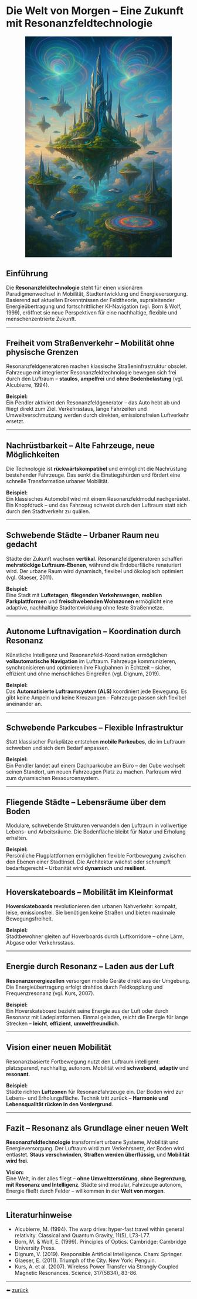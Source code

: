 # Die Welt von Morgen – Eine Zukunft mit Resonanzfeldtechnologie

<p align="center">
  <img src="../bilder/welt_von_morgen.png" alt="Die Welt von morgen" width="400"/>
</p>

## Einführung

Die **Resonanzfeldtechnologie** steht für einen visionären Paradigmenwechsel in Mobilität, Stadtentwicklung und Energieversorgung. Basierend auf aktuellen Erkenntnissen der Feldtheorie, supraleitender Energieübertragung und fortschrittlicher KI-Navigation (vgl. Born & Wolf, 1999), eröffnet sie neue Perspektiven für eine nachhaltige, flexible und menschenzentrierte Zukunft.

---

## Freiheit vom Straßenverkehr – Mobilität ohne physische Grenzen

Resonanzfeldgeneratoren machen klassische Straßeninfrastruktur obsolet. Fahrzeuge mit integrierter Resonanzfeldtechnologie bewegen sich frei durch den Luftraum – **staulos**, **ampelfrei** und **ohne Bodenbelastung** (vgl. Alcubierre, 1994).

**Beispiel:**  
Ein Pendler aktiviert den Resonanzfeldgenerator – das Auto hebt ab und fliegt direkt zum Ziel. Verkehrsstaus, lange Fahrzeiten und Umweltverschmutzung werden durch direkten, emissionsfreien Luftverkehr ersetzt.

---

## Nachrüstbarkeit – Alte Fahrzeuge, neue Möglichkeiten

Die Technologie ist **rückwärtskompatibel** und ermöglicht die Nachrüstung bestehender Fahrzeuge. Das senkt die Einstiegshürden und fördert eine schnelle Transformation urbaner Mobilität.

**Beispiel:**  
Ein klassisches Automobil wird mit einem Resonanzfeldmodul nachgerüstet. Ein Knopfdruck – und das Fahrzeug schwebt durch den Luftraum statt sich durch den Stadtverkehr zu quälen.

---

## Schwebende Städte – Urbaner Raum neu gedacht

Städte der Zukunft wachsen **vertikal**. Resonanzfeldgeneratoren schaffen **mehrstöckige Luftraum-Ebenen**, während die Erdoberfläche renaturiert wird. Der urbane Raum wird dynamisch, flexibel und ökologisch optimiert (vgl. Glaeser, 2011).

**Beispiel:**  
Eine Stadt mit **Luftetagen**, **fliegenden Verkehrswegen**, **mobilen Parkplattformen** und **freischwebenden Wohnzonen** ermöglicht eine adaptive, nachhaltige Stadtentwicklung ohne feste Straßennetze.

---

## Autonome Luftnavigation – Koordination durch Resonanz

Künstliche Intelligenz und Resonanzfeld-Koordination ermöglichen **vollautomatische Navigation** im Luftraum. Fahrzeuge kommunizieren, synchronisieren und optimieren ihre Flugbahnen in Echtzeit – sicher, effizient und ohne menschliches Eingreifen (vgl. Dignum, 2019).

**Beispiel:**  
Das **Automatisierte Luftraumsystem (ALS)** koordiniert jede Bewegung. Es gibt keine Ampeln und keine Kreuzungen – Fahrzeuge passen sich flexibel aneinander an.

---

## Schwebende Parkcubes – Flexible Infrastruktur

Statt klassischer Parkplätze entstehen **mobile Parkcubes**, die im Luftraum schweben und sich dem Bedarf anpassen.

**Beispiel:**  
Ein Pendler landet auf einem Dachparkcube am Büro – der Cube wechselt seinen Standort, um neuen Fahrzeugen Platz zu machen. Parkraum wird zum dynamischen Ressourcensystem.

---

## Fliegende Städte – Lebensräume über dem Boden

Modulare, schwebende Strukturen verwandeln den Luftraum in vollwertige Lebens- und Arbeitsräume. Die Bodenfläche bleibt für Natur und Erholung erhalten.

**Beispiel:**  
Persönliche Flugplattformen ermöglichen flexible Fortbewegung zwischen den Ebenen einer Stadtinsel. Die Architektur wächst oder schrumpft bedarfsgerecht – Urbanität wird **dynamisch** und **resilient**.

---

## Hoverskateboards – Mobilität im Kleinformat

**Hoverskateboards** revolutionieren den urbanen Nahverkehr: kompakt, leise, emissionsfrei. Sie benötigen keine Straßen und bieten maximale Bewegungsfreiheit.

**Beispiel:**  
Stadtbewohner gleiten auf Hoverboards durch Luftkorridore – ohne Lärm, Abgase oder Verkehrsstaus.

---

## Energie durch Resonanz – Laden aus der Luft

**Resonanzenergiezellen** versorgen mobile Geräte direkt aus der Umgebung. Die Energieübertragung erfolgt drahtlos durch Feldkopplung und Frequenzresonanz (vgl. Kurs, 2007).

**Beispiel:**  
Ein Hoverskateboard bezieht seine Energie aus der Luft oder durch Resonanz mit Ladeplattformen. Einmal geladen, reicht die Energie für lange Strecken – **leicht**, **effizient**, **umweltfreundlich**.

---

## Vision einer neuen Mobilität

Resonanzbasierte Fortbewegung nutzt den Luftraum intelligent: platzsparend, nachhaltig, autonom. Mobilität wird **schwebend**, **adaptiv** und **resonant**.

**Beispiel:**  
Städte richten **Luftzonen** für Resonanzfahrzeuge ein. Der Boden wird zur Lebens- und Erholungsfläche. Technik tritt zurück – **Harmonie und Lebensqualität rücken in den Vordergrund**.

---

## Fazit – Resonanz als Grundlage einer neuen Welt

**Resonanzfeldtechnologie** transformiert urbane Systeme, Mobilität und Energieversorgung. Der Luftraum wird zum Verkehrsnetz, der Boden wird entlastet. **Staus verschwinden**, **Straßen werden überflüssig**, und **Mobilität wird frei**.

**Vision:**  
Eine Welt, in der alles fliegt – **ohne Umweltzerstörung**, **ohne Begrenzung**, **mit Resonanz und Intelligenz**. Städte sind modular, Fahrzeuge autonom, Energie fließt durch Felder – willkommen in der **Welt von morgen**.

---

## Literaturhinweise

- Alcubierre, M. (1994). The warp drive: hyper-fast travel within general relativity. Classical and Quantum Gravity, 11(5), L73-L77.
- Born, M. & Wolf, E. (1999). Principles of Optics. Cambridge: Cambridge University Press.
- Dignum, V. (2019). Responsible Artificial Intelligence. Cham: Springer.
- Glaeser, E. (2011). Triumph of the City. New York: Penguin.
- Kurs, A. et al. (2007). Wireless Power Transfer via Strongly Coupled Magnetic Resonances. Science, 317(5834), 83-86.
---

⬅️ [zurück](../../README.md)